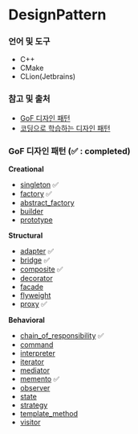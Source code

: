 # DesignPattern

### 언어 및 도구 

* C++ 
* CMake
* CLion(Jetbrains)

### 참고 및 출처

* [GoF 디자인 패턴](http://www.yes24.com/Product/Goods/17525598)
* [코딩으로 학습하는 디자인 패턴](https://www.inflearn.com/course/%EB%94%94%EC%9E%90%EC%9D%B8-%ED%8C%A8%ED%84%B4)

### GoF 디자인 패턴 (✅ : completed)

**Creational**
* [singleton](https://github.com/pine939/DesignPattern/tree/main/Creational/singleton) ✅
* [factory](https://github.com/pine939/DesignPattern/tree/main/Creational/factory) ✅
* [abstract_factory](https://github.com/pine939/DesignPattern/tree/main/Creational/abstract_factory)
* [builder](https://github.com/pine939/DesignPattern/tree/main/Creational/builder)
* [prototype](https://github.com/pine939/DesignPattern/tree/main/Creational/prototype)

**Structural**
* [adapter](https://github.com/pine939/DesignPattern/tree/main/Structural/adapter) ✅
* [bridge](https://github.com/pine939/DesignPattern/tree/main/Structural/bridge) ✅
* [composite](https://github.com/pine939/DesignPattern/tree/main/Structural/composite) ✅
* [decorator](https://github.com/pine939/DesignPattern/tree/main/Structural/decorator)
* [facade](https://github.com/pine939/DesignPattern/tree/main/Structural/facade)
* [flyweight](https://github.com/pine939/DesignPattern/tree/main/Structural/flyweight)
* [proxy](https://github.com/pine939/DesignPattern/tree/main/Structural/proxy) ✅

**Behavioral**
* [chain_of_responsibility](https://github.com/pine939/DesignPattern/tree/main/Behavioral/chain_of_responsibility) ✅
* [command](https://github.com/pine939/DesignPattern/tree/main/Behavioral/command)
* [interpreter](https://github.com/pine939/DesignPattern/tree/main/Behavioral/interpreter)
* [iterator](https://github.com/pine939/DesignPattern/tree/main/Behavioral/iterator)
* [mediator](https://github.com/pine939/DesignPattern/tree/main/Behavioral/mediator)
* [memento](https://github.com/pine939/DesignPattern/tree/main/Behavioral/memento) ✅
* [observer](https://github.com/pine939/DesignPattern/tree/main/Behavioral/observer)
* [state](https://github.com/pine939/DesignPattern/tree/main/Behavioral/state)
* [strategy](https://github.com/pine939/DesignPattern/tree/main/Behavioral/stragety)
* [template_method](https://github.com/pine939/DesignPattern/tree/main/Behavioral/template_method)
* [visitor](https://github.com/pine939/DesignPattern/tree/main/Behavioral/visitor)
